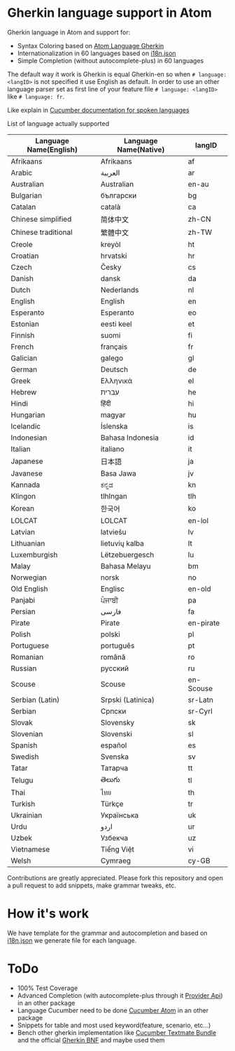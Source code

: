 # Gherkin language support in Atom

Gherkin language in Atom and support for:
* Syntax Coloring based on [Atom Language Gherkin](https://github.com/gigapixel/atom-language-gherkin)
* Internationalization in 60 languages based on [i18n.json](https://github.com/cucumber/gherkin/blob/master/lib/gherkin/i18n.json)
* Simple Completion (without autocomplete-plus) in 60 languages

The default way it work is Gherkin is equal Gherkin-en so when `# language: <langID>` is not specified it use English as default.
In order to use an other language parser set as first line of your feature file `# language: <langID>` like `# language: fr`.

Like explain in [Cucumber documentation for spoken languages](https://github.com/cucumber/cucumber/wiki/Spoken-languages)

List of language actually supported

|Language Name(English)|Language Name(Native)|langID|
|----------------------|---------------------|-------|
|Afrikaans|Afrikaans|af|
|Arabic|العربية|ar|
|Australian|Australian|en-au|
|Bulgarian|български|bg|
|Catalan|català|ca|
|Chinese simplified|简体中文|zh-CN|
|Chinese traditional|繁體中文|zh-TW|
|Creole|kreyòl|ht|
|Croatian|hrvatski|hr|
|Czech|Česky|cs|
|Danish|dansk|da|
|Dutch|Nederlands|nl|
|English|English|en|
|Esperanto|Esperanto|eo|
|Estonian|eesti keel|et|
|Finnish|suomi|fi|
|French|français|fr|
|Galician|galego|gl|
|German|Deutsch|de|
|Greek|Ελληνικά|el|
|Hebrew|עברית|he|
|Hindi|हिंदी|hi|
|Hungarian|magyar|hu|
|Icelandic|Íslenska|is|
|Indonesian|Bahasa Indonesia|id|
|Italian|italiano|it|
|Japanese|日本語|ja|
|Javanese|Basa Jawa|jv|
|Kannada|ಕನ್ನಡ|kn|
|Klingon|tlhIngan|tlh|
|Korean|한국어|ko|
|LOLCAT|LOLCAT|en-lol|
|Latvian|latviešu|lv|
|Lithuanian|lietuvių kalba|lt|
|Luxemburgish|Lëtzebuergesch|lu|
|Malay|Bahasa Melayu|bm|
|Norwegian|norsk|no|
|Old English|Englisc|en-old|
|Panjabi|ਪੰਜਾਬੀ|pa|
|Persian|فارسی|fa|
|Pirate|Pirate|en-pirate|
|Polish|polski|pl|
|Portuguese|português|pt|
|Romanian|română|ro|
|Russian|русский|ru|
|Scouse|Scouse|en-Scouse|
|Serbian (Latin)|Srpski (Latinica)|sr-Latn|
|Serbian|Српски|sr-Cyrl|
|Slovak|Slovensky|sk|
|Slovenian|Slovenski|sl|
|Spanish|español|es|
|Swedish|Svenska|sv|
|Tatar|Татарча|tt|
|Telugu|తెలుగు|tl|
|Thai|ไทย|th|
|Turkish|Türkçe|tr|
|Ukrainian|Українська|uk|
|Urdu|اردو|ur|
|Uzbek|Узбекча|uz|
|Vietnamese|Tiếng Việt|vi|
|Welsh|Cymraeg|cy-GB|

Contributions are greatly appreciated. Please fork this repository and open a
pull request to add snippets, make grammar tweaks, etc.

<!--
Faire des capture en au moins 5 lang differente
![Capture #1](https://f.cloud.github.com/assets/69169/2290250/c35d867a-a017-11e3-86be-cd7c5bf3ff9b.gif)
![Capture #2](https://f.cloud.github.com/assets/69169/2290250/c35d867a-a017-11e3-86be-cd7c5bf3ff9b.gif)
![Capture #3](https://f.cloud.github.com/assets/69169/2290250/c35d867a-a017-11e3-86be-cd7c5bf3ff9b.gif)
![Capture #4](https://f.cloud.github.com/assets/69169/2290250/c35d867a-a017-11e3-86be-cd7c5bf3ff9b.gif)
![Capture #5](https://f.cloud.github.com/assets/69169/2290250/c35d867a-a017-11e3-86be-cd7c5bf3ff9b.gif)
-->

# How it's work

We have template for the grammar and autocompletion and based on [i18n.json](https://github.com/cucumber/gherkin/blob/master/lib/gherkin/i18n.json) we generate file for each language.

# ToDo

* 100% Test Coverage
* Advanced Completion (with autocomplete-plus through it [Provider Api](https://github.com/atom-community/autocomplete-plus/wiki/Provider-API)) in an other package
* Language Cucumber need to be done [Cucumber Atom](https://github.com/edda/cucumber-atom) in an other package
* Snippets for table and most used keyword(feature, scenario, etc...)
* Bench other gherkin implementation like [Cucumber Textmate Bundle](https://github.com/cucumber/cucumber-tmbundle) and the official [Gherkin BNF](https://github.com/cucumber/gherkin/wiki/BNF) and maybe used them

